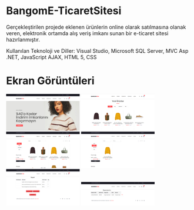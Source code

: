 # BangomE-TicaretSitesi
Gerçekleştirilen projede eklenen ürünlerin online olarak satılmasına olanak veren, elektronik ortamda alış veriş imkanı sunan bir e-ticaret sitesi hazırlanmıştır.

Kullanılan Teknoloji ve Diller: Visual Studio, Microsoft SQL Server, MVC Asp .NET, JavaScript
AJAX, HTML 5, CSS 

# Ekran Görüntüleri
<p>
<a href="https://github.com/yavuzturk96/BangomE-TicaretSitesi/blob/master/Bangom%20Ekran%20G%C3%B6r%C3%BCnt%C3%BCleri/AnaSayfa2.png" target="_blank">
<img src="https://github.com/yavuzturk96/BangomE-TicaretSitesi/blob/master/Bangom%20Ekran%20G%C3%B6r%C3%BCnt%C3%BCleri/AnaSayfa2.png" width="200" style="max-width:100%;"></a>
  
<a href="https://github.com/yavuzturk96/BangomE-TicaretSitesi/blob/master/Bangom%20Ekran%20G%C3%B6r%C3%BCnt%C3%BCleri/AnaSayfa.png" target="_blank">
<img src="https://github.com/yavuzturk96/BangomE-TicaretSitesi/blob/master/Bangom%20Ekran%20G%C3%B6r%C3%BCnt%C3%BCleri/AnaSayfa.png" width="200" style="max-width:100%;"></a>

<a href="https://github.com/yavuzturk96/BangomE-TicaretSitesi/blob/master/Bangom%20Ekran%20G%C3%B6r%C3%BCnt%C3%BCleri/%C3%9Cr%C3%BCnler.png" target="_blank">
<img src="https://github.com/yavuzturk96/BangomE-TicaretSitesi/blob/master/Bangom%20Ekran%20G%C3%B6r%C3%BCnt%C3%BCleri/%C3%9Cr%C3%BCnler.png" width="200" style="max-width:100%;"></a>

<a href="https://github.com/yavuzturk96/BangomE-TicaretSitesi/blob/master/Bangom%20Ekran%20G%C3%B6r%C3%BCnt%C3%BCleri/%C3%9Cr%C3%BCnler-Kategorilenmis.png" target="_blank">
<img src="https://github.com/yavuzturk96/BangomE-TicaretSitesi/blob/master/Bangom%20Ekran%20G%C3%B6r%C3%BCnt%C3%BCleri/%C3%9Cr%C3%BCnler-Kategorilenmis.png" width="200" style="max-width:100%;"></a>

<a href="https://github.com/yavuzturk96/BangomE-TicaretSitesi/blob/master/Bangom%20Ekran%20G%C3%B6r%C3%BCnt%C3%BCleri/Sepet.png" target="_blank">
<img src="https://github.com/yavuzturk96/BangomE-TicaretSitesi/blob/master/Bangom%20Ekran%20G%C3%B6r%C3%BCnt%C3%BCleri/Sepet.png" width="200" style="max-width:100%;"></a>

<a href="https://github.com/yavuzturk96/BangomE-TicaretSitesi/blob/master/Bangom%20Ekran%20G%C3%B6r%C3%BCnt%C3%BCleri/Siparisler.png" target="_blank">
<img src="https://github.com/yavuzturk96/BangomE-TicaretSitesi/blob/master/Bangom%20Ekran%20G%C3%B6r%C3%BCnt%C3%BCleri/Siparisler.png" width="200" style="max-width:100%;"></a>
